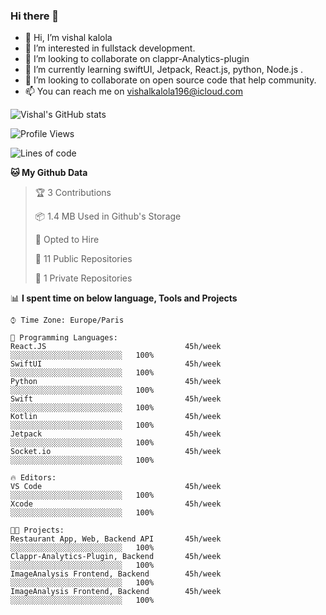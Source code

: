 ### Hi there 👋

- 👋 Hi, I’m vishal kalola
- 👀 I’m interested in fullstack development.
- 👯 I’m looking to collaborate on clappr-Analytics-plugin
- 🌱 I’m currently learning swiftUI, Jetpack, React.js, python, Node.js .
- 💞️ I’m looking to collaborate on open source code that help community. 
- 📫 You can reach me on vishalkalola196@icloud.com


![Vishal's GitHub stats](https://github-readme-stats.vercel.app/api?username=vishalkalola1&show_icons=true&hide_border=true&theme=dark)

<!--START_SECTION:waka-->
![Profile Views](https://img.shields.io/badge/Profile%20View-80-green)

![Lines of code](https://img.shields.io/badge/From%20Hello%20World%20I%27ve%20Written-21669%20lines%20of%20code-blue)

**🐱 My Github Data** 

> 🏆 3 Contributions
 > 
> 📦 1.4 MB Used in Github's Storage 
 > 
> 💼 Opted to Hire
 > 
> 📜 11 Public Repositories 
 > 
> 🔑 1 Private Repositories  
 > 
📊 **I spent time on below language, Tools and Projects** 

```text
⌚︎ Time Zone: Europe/Paris

💬 Programming Languages: 
React.JS                               45h/week              ░░░░░░░░░░░░░░░░░░░░░░░░░   100%
SwiftUI                                45h/week              ░░░░░░░░░░░░░░░░░░░░░░░░░   100%
Python                                 45h/week              ░░░░░░░░░░░░░░░░░░░░░░░░░   100%
Swift                                  45h/week              ░░░░░░░░░░░░░░░░░░░░░░░░░   100%
Kotlin                                 45h/week              ░░░░░░░░░░░░░░░░░░░░░░░░░   100%
Jetpack                                45h/week              ░░░░░░░░░░░░░░░░░░░░░░░░░   100%
Socket.io                              45h/week              ░░░░░░░░░░░░░░░░░░░░░░░░░   100%

🔥 Editors: 
VS Code                                45h/week              ░░░░░░░░░░░░░░░░░░░░░░░░░   100%
Xcode                                  45h/week              ░░░░░░░░░░░░░░░░░░░░░░░░░   100%

🐱‍💻 Projects: 
Restaurant App, Web, Backend API       45h/week              ░░░░░░░░░░░░░░░░░░░░░░░░░   100%
Clappr-Analytics-Plugin, Backend       45h/week              ░░░░░░░░░░░░░░░░░░░░░░░░░   100%
ImageAnalysis Frontend, Backend        45h/week              ░░░░░░░░░░░░░░░░░░░░░░░░░   100%
ImageAnalysis Frontend, Backend        45h/week              ░░░░░░░░░░░░░░░░░░░░░░░░░   100%

```

